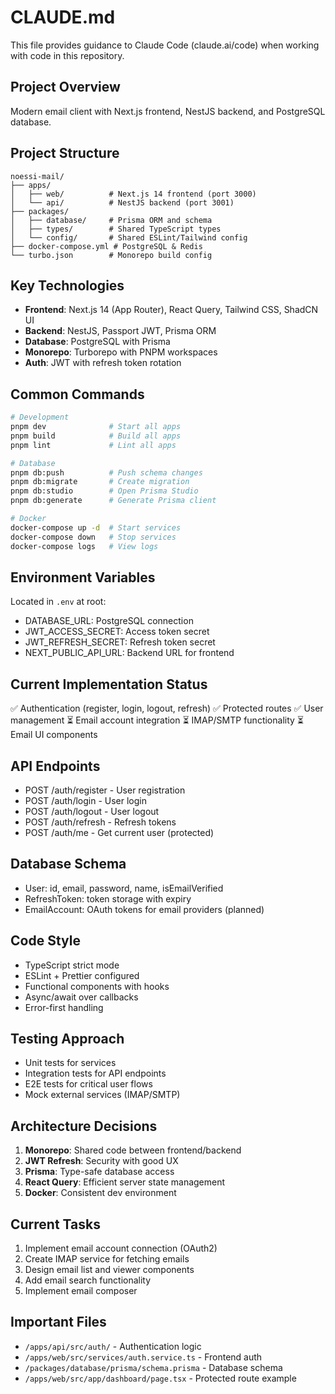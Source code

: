# CLAUDE.md

This file provides guidance to Claude Code (claude.ai/code) when working with code in this repository.

## Project Overview
Modern email client with Next.js frontend, NestJS backend, and PostgreSQL database.

## Project Structure
```
noessi-mail/
├── apps/
│   ├── web/          # Next.js 14 frontend (port 3000)
│   └── api/          # NestJS backend (port 3001)
├── packages/
│   ├── database/     # Prisma ORM and schema
│   ├── types/        # Shared TypeScript types
│   └── config/       # Shared ESLint/Tailwind config
├── docker-compose.yml # PostgreSQL & Redis
└── turbo.json        # Monorepo build config
```

## Key Technologies
- **Frontend**: Next.js 14 (App Router), React Query, Tailwind CSS, ShadCN UI
- **Backend**: NestJS, Passport JWT, Prisma ORM
- **Database**: PostgreSQL with Prisma
- **Monorepo**: Turborepo with PNPM workspaces
- **Auth**: JWT with refresh token rotation

## Common Commands
```bash
# Development
pnpm dev              # Start all apps
pnpm build            # Build all apps
pnpm lint             # Lint all apps

# Database
pnpm db:push          # Push schema changes
pnpm db:migrate       # Create migration
pnpm db:studio        # Open Prisma Studio
pnpm db:generate      # Generate Prisma client

# Docker
docker-compose up -d  # Start services
docker-compose down   # Stop services
docker-compose logs   # View logs
```

## Environment Variables
Located in `.env` at root:
- DATABASE_URL: PostgreSQL connection
- JWT_ACCESS_SECRET: Access token secret
- JWT_REFRESH_SECRET: Refresh token secret
- NEXT_PUBLIC_API_URL: Backend URL for frontend

## Current Implementation Status
✅ Authentication (register, login, logout, refresh)
✅ Protected routes
✅ User management
⏳ Email account integration
⏳ IMAP/SMTP functionality
⏳ Email UI components

## API Endpoints
- POST /auth/register - User registration
- POST /auth/login - User login
- POST /auth/logout - User logout
- POST /auth/refresh - Refresh tokens
- POST /auth/me - Get current user (protected)

## Database Schema
- User: id, email, password, name, isEmailVerified
- RefreshToken: token storage with expiry
- EmailAccount: OAuth tokens for email providers (planned)

## Code Style
- TypeScript strict mode
- ESLint + Prettier configured
- Functional components with hooks
- Async/await over callbacks
- Error-first handling

## Testing Approach
- Unit tests for services
- Integration tests for API endpoints
- E2E tests for critical user flows
- Mock external services (IMAP/SMTP)

## Architecture Decisions
1. **Monorepo**: Shared code between frontend/backend
2. **JWT Refresh**: Security with good UX
3. **Prisma**: Type-safe database access
4. **React Query**: Efficient server state management
5. **Docker**: Consistent dev environment

## Current Tasks
1. Implement email account connection (OAuth2)
2. Create IMAP service for fetching emails
3. Design email list and viewer components
4. Add email search functionality
5. Implement email composer

## Important Files
- `/apps/api/src/auth/` - Authentication logic
- `/apps/web/src/services/auth.service.ts` - Frontend auth
- `/packages/database/prisma/schema.prisma` - Database schema
- `/apps/web/src/app/dashboard/page.tsx` - Protected route example